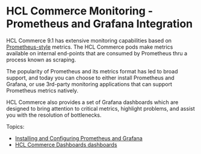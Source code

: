 # HCL Commerce Monitoring - Prometheus and Grafana Integration

HCL Commerce 9.1 has extensive monitoring capabilities based on [Prometheus-style](https://prometheus.io/docs/concepts/metric_types/) metrics. The HCL Commerce pods make metrics available on internal end-points that are consumed by Prometheus thru a process known as scraping.

The popularity of Prometheus and its metrics format has led to broad support, and today you can choose to either install Prometheus and Grafana, or use 3rd-party monitoring applications that can support Prometheus metrics natively.

HCL Commerce also provides a set of Grafana dashboards which are designed to bring attention to critical metrics, highlight problems, and assist you with the resolution of bottlenecks.

Topics:

- [Installing and Configuring Prometheus and Grafana](PrometheusGrafanaInstall.md)
- [HCL Commerce Dashboards dashboards](dashboards/README.md)
